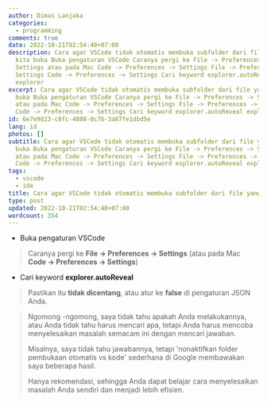 ```yaml
---
author: Dimas Lanjaka
categories:
  - programming
comments: true
date: 2022-10-21T02:54:40+07:00
description: Cara agar VSCode tidak otomatis membuka subfolder dari file yang
  kita buka Buka pengaturan VSCode Caranya pergi ke File -> Preferences ->
  Settings atau pada Mac Code -> Preferences -> Settings File -> Preferences ->
  Settings Code -> Preferences -> Settings Cari keyword explorer.autoReveal
  explorer
excerpt: Cara agar VSCode tidak otomatis membuka subfolder dari file yang kita
  buka Buka pengaturan VSCode Caranya pergi ke File -> Preferences -> Settings
  atau pada Mac Code -> Preferences -> Settings File -> Preferences -> Settings
  Code -> Preferences -> Settings Cari keyword explorer.autoReveal explorer
id: 6e7e9823-c8fc-4888-8c7b-3a87fe1dbd5e
lang: id
photos: []
subtitle: Cara agar VSCode tidak otomatis membuka subfolder dari file yang kita
  buka Buka pengaturan VSCode Caranya pergi ke File -> Preferences -> Settings
  atau pada Mac Code -> Preferences -> Settings File -> Preferences -> Settings
  Code -> Preferences -> Settings Cari keyword explorer.autoReveal explorer
tags:
  - vscode
  - ide
title: Cara agar VSCode tidak otomatis membuka subfolder dari file yang kita buka
type: post
updated: 2022-10-21T02:54:40+07:00
wordcount: 354
---
```


- Buka pengaturan VSCode
> Caranya pergi ke **File -> Preferences -> Settings** (atau pada Mac **Code -> Preferences -> Settings**)

- Cari keyword **explorer.autoReveal**
> Pastikan itu **tidak dicentang**, atau atur ke **false** di pengaturan JSON Anda.

> Ngomong -ngomong, saya tidak tahu apakah Anda melakukannya, atau Anda tidak tahu harus mencari apa, 
> tetapi Anda harus mencoba menyelesaikan masalah semacam ini dengan mencari jawaban. 
> 
> Misalnya, saya tidak tahu jawabannya, tetapi 'nonaktifkan folder pembukaan otomatis vs kode' sederhana di Google membawakan saya beberapa hasil. 
> 
> Hanya rekomendasi, sehingga Anda dapat belajar cara menyelesaikan masalah Anda sendiri dan menjadi lebih efisien.


